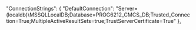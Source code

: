   "ConnectionStrings": {
    "DefaultConnection": "Server=(localdb)\\MSSQLLocalDB;Database=PROG6212_CMCS_DB;Trusted_Connection=True;MultipleActiveResultSets=true;TrustServerCertificate=True"
  },